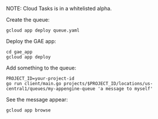NOTE: Cloud Tasks is in a whitelisted alpha.

Create the queue:

```
gcloud app deploy queue.yaml
```

Deploy the GAE app:

```
cd gae_app
gcloud app deploy
```

Add something to the queue:

```
PROJECT_ID=your-project-id
go run client/main.go projects/$PROJECT_ID/locations/us-central1/queues/my-appengine-queue 'a message to myself'
```

See the message appear:

```
gcloud app browse
```
